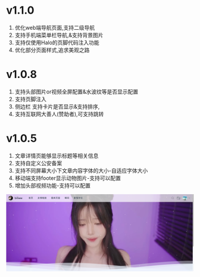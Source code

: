 # v1.1.0
1. 优化web端导航页面,支持二级导航
2. 支持手机端菜单栏导航,&支持背景图片
3. 支持仅使用Halo的页脚代码注入功能
4. 优化部分页面样式,追求美观之路


   

# v1.0.8

1. 支持头部图片or视频全屏配置&水波纹等是否显示配置
2. 支持页脚注入
3. 侧边栏 支持卡片是否显示&支持排序,
4. 支持互联网大善人(赞助者),可支持跳转



# v1.0.5

1. 文章详情页能够显示标题等相关信息
2. 支持自定义公安备案
3. 支持不同屏幕大小下文章内容字体的大小-自适应字体大小
4. 移动端支持footer显示动物图片-支持可以配置
5. 增加头部视频功能-支持可以配置

![img.png](images/version/video1.0.5.png)